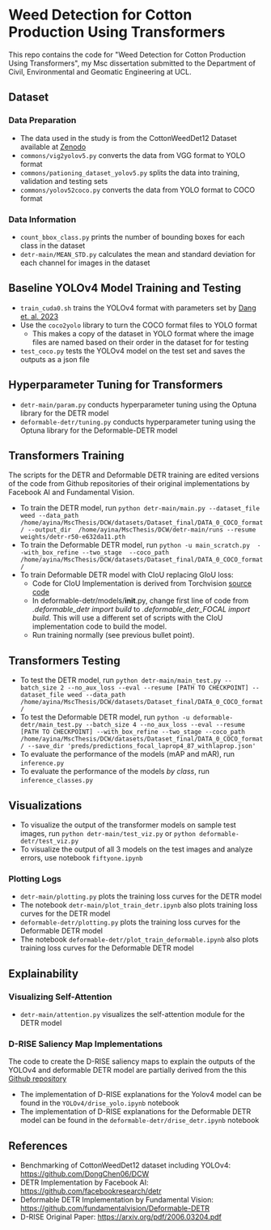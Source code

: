 # Weed Detection for Cotton Production Using Transformers

This repo contains the code for "Weed Detection for Cotton Production Using Transformers", my Msc dissertation submitted to the Department of Civil, Environmental and Geomatic Engineering at UCL.

## Dataset
### Data Preparation
- The data used in the study is from the CottonWeedDet12 Dataset available at [Zenodo](https://doi.org/10.5281/zenodo.7535814)
-  `commons/vig2yolov5.py` converts the data from VGG format to YOLO format
-  `commons/pationing_dataset_yolov5.py` splits the data into training, validation and testing sets
-   `commons/yolov52coco.py` converts the data from YOLO format to COCO format

### Data Information
- `count_bbox_class.py` prints the number of bounding boxes for each class in the dataset
-  `detr-main/MEAN_STD.py` calculates the mean and standard deviation for each channel for images in the dataset
	

## Baseline YOLOv4 Model Training and Testing
- `train_cuda0.sh` trains the YOLOv4 format with parameters set by [Dang et. al. 2023](https://doi.org/10.1016/j.compag.2023.107655)
-  Use the `coco2yolo` library to turn the COCO format files to YOLO format
	- This makes a copy of the dataset in YOLO format where the image files are named based on their order in the dataset for for testing
- `test_coco.py` tests the YOLOv4 model on the test set and saves the outputs as a json file

## Hyperparameter Tuning for Transformers
- `detr-main/param.py` conducts hyperparameter tuning using the Optuna library for the DETR model
- `deformable-detr/tuning.py` conducts hyperparameter tuning using the Optuna library for the Deformable-DETR model

## Transformers Training
The scripts for the DETR and Deformable DETR training are edited versions of the code from Github repositories of their original implementations by Facebook AI and Fundamental Vision.
- To train the DETR model, run `python detr-main/main.py --dataset_file weed --data_path /home/ayina/MscThesis/DCW/datasets/Dataset_final/DATA_0_COCO_format/ --output_dir  /home/ayina/MscThesis/DCW/detr-main/runs --resume weights/detr-r50-e632da11.pth` 
- To train the Deformable DETR model, run `python -u main_scratch.py  --with_box_refine --two_stage  --coco_path /home/ayina/MscThesis/DCW/datasets/Dataset_final/DATA_0_COCO_format/ `
- To train Deformable DETR model with CIoU replacing GIoU loss: 
	- Code for CIoU Implementation is derived from Torchvision [source code](https://pytorch.org/vision/main/_modules/torchvision/ops/boxes.html)
	- In deformable-detr/models/__init__.py, change first line of code from *.deformable_detr import build* to *.deformable_detr_FOCAL import build*. This will use a different set of scripts with the CIoU implementation code to build the model.
	- Run training normally (see previous bullet point).

## Transformers Testing
- To test the DETR model, run `python detr-main/main_test.py --batch_size 2 --no_aux_loss --eval --resume [PATH TO CHECKPOINT] --dataset_file weed --data_path /home/ayina/MscThesis/DCW/datasets/Dataset_final/DATA_0_COCO_format/`
- To test the Deformable DETR model, run `python -u deformable-detr/main_test.py --batch_size 4 --no_aux_loss --eval --resume [PATH TO CHECKPOINT] --with_box_refine --two_stage --coco_path /home/ayina/MscThesis/DCW/datasets/Dataset_final/DATA_0_COCO_format/ --save_dir 'preds/predictions_focal_laprop4_87_withlaprop.json' `
- To evaluate the performance of the models (mAP and mAR), run `inference.py`
- To evaluate the performance of the models *by class*, run `inference_classes.py`

## Visualizations
- To visualize the output of the transformer models on sample test images, run `python detr-main/test_viz.py` or `python deformable-detr/test_viz.py`
- To visualize the output of all 3 models on the test images and analyze errors, use notebook `fiftyone.ipynb` 
### Plotting Logs
- `detr-main/plotting.py` plots the training loss curves for the DETR model
-  The notebook `detr-main/plot_train_detr.ipynb` also plots training loss curves for the DETR model
- `deformable-detr/plotting.py` plots the training loss curves for the Deformable DETR model
- The notebook `deformable-detr/plot_train_deformable.ipynb` also plots training loss curves for the Deformable DETR model

## Explainability

### Visualizing Self-Attention
- `detr-main/attention.py` visualizes the self-attention module for the DETR model 

### D-RISE Saliency Map Implementations
The code to create the D-RISE saliency maps to explain the outputs of the YOLOv4 and deformable DETR model are partially derived from the this [Github repository](https://github.com/RuoyuChen10/objectdetection-saliency-maps/blob/main/tutorial/drise-yolov3.ipynb)
- The implementation of D-RISE explanations for the Yolov4 model can be found in the `YOLOv4/drise_yolo.ipynb` notebook
- The implementation of D-RISE explanations for the Deformable DETR model can be found in the `deformable-detr/drise_detr.ipynb` notebook

## References
- Benchmarking of CottonWeedDet12 dataset including YOLOv4: https://github.com/DongChen06/DCW
- DETR Implementation by Facebook AI: https://github.com/facebookresearch/detr
- Deformable DETR Implementation by Fundamental Vision: https://github.com/fundamentalvision/Deformable-DETR
- D-RISE Original Paper: https://arxiv.org/pdf/2006.03204.pdf


